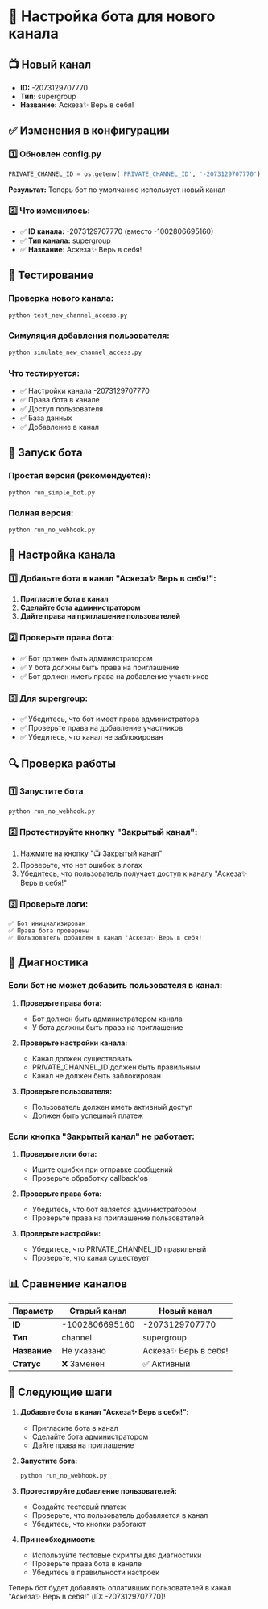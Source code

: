 # 🔧 Настройка бота для нового канала

## 📺 Новый канал
- **ID:** -2073129707770
- **Тип:** supergroup
- **Название:** Аскеза✨ Верь в себя!

## ✅ Изменения в конфигурации

### 1️⃣ Обновлен config.py
```python
PRIVATE_CHANNEL_ID = os.getenv('PRIVATE_CHANNEL_ID', '-2073129707770')
```

**Результат:** Теперь бот по умолчанию использует новый канал

### 2️⃣ Что изменилось:
- ✅ **ID канала:** -2073129707770 (вместо -1002806695160)
- ✅ **Тип канала:** supergroup
- ✅ **Название:** Аскеза✨ Верь в себя!

## 🧪 Тестирование

### Проверка нового канала:
```bash
python test_new_channel_access.py
```

### Симуляция добавления пользователя:
```bash
python simulate_new_channel_access.py
```

### Что тестируется:
- ✅ Настройки канала -2073129707770
- ✅ Права бота в канале
- ✅ Доступ пользователя
- ✅ База данных
- ✅ Добавление в канал

## 🚀 Запуск бота

### Простая версия (рекомендуется):
```bash
python run_simple_bot.py
```

### Полная версия:
```bash
python run_no_webhook.py
```

## 🔧 Настройка канала

### 1️⃣ Добавьте бота в канал "Аскеза✨ Верь в себя!":
1. **Пригласите бота в канал**
2. **Сделайте бота администратором**
3. **Дайте права на приглашение пользователей**

### 2️⃣ Проверьте права бота:
- ✅ Бот должен быть администратором
- ✅ У бота должны быть права на приглашение
- ✅ Бот должен иметь права на добавление участников

### 3️⃣ Для supergroup:
- ✅ Убедитесь, что бот имеет права администратора
- ✅ Проверьте права на добавление участников
- ✅ Убедитесь, что канал не заблокирован

## 🔍 Проверка работы

### 1️⃣ Запустите бота
```bash
python run_no_webhook.py
```

### 2️⃣ Протестируйте кнопку "Закрытый канал":
1. Нажмите на кнопку "📺 Закрытый канал"
2. Проверьте, что нет ошибок в логах
3. Убедитесь, что пользователь получает доступ к каналу "Аскеза✨ Верь в себя!"

### 3️⃣ Проверьте логи:
```
✅ Бот инициализирован
✅ Права бота проверены
✅ Пользователь добавлен в канал 'Аскеза✨ Верь в себя!'
```

## 🔧 Диагностика

### Если бот не может добавить пользователя в канал:

1. **Проверьте права бота:**
   - Бот должен быть администратором канала
   - У бота должны быть права на приглашение

2. **Проверьте настройки канала:**
   - Канал должен существовать
   - PRIVATE_CHANNEL_ID должен быть правильным
   - Канал не должен быть заблокирован

3. **Проверьте пользователя:**
   - Пользователь должен иметь активный доступ
   - Должен быть успешный платеж

### Если кнопка "Закрытый канал" не работает:

1. **Проверьте логи бота:**
   - Ищите ошибки при отправке сообщений
   - Проверьте обработку callback'ов

2. **Проверьте права бота:**
   - Убедитесь, что бот является администратором
   - Проверьте права на приглашение пользователей

3. **Проверьте настройки:**
   - Убедитесь, что PRIVATE_CHANNEL_ID правильный
   - Проверьте, что канал существует

## 📊 Сравнение каналов

| Параметр | Старый канал | Новый канал |
|----------|--------------|-------------|
| **ID** | -1002806695160 | -2073129707770 |
| **Тип** | channel | supergroup |
| **Название** | Не указано | Аскеза✨ Верь в себя! |
| **Статус** | ❌ Заменен | ✅ Активный |

## 🚀 Следующие шаги

1. **Добавьте бота в канал "Аскеза✨ Верь в себя!":**
   - Пригласите бота в канал
   - Сделайте бота администратором
   - Дайте права на приглашение

2. **Запустите бота:**
   ```bash
   python run_no_webhook.py
   ```

3. **Протестируйте добавление пользователей:**
   - Создайте тестовый платеж
   - Проверьте, что пользователь добавляется в канал
   - Убедитесь, что кнопки работают

4. **При необходимости:**
   - Используйте тестовые скрипты для диагностики
   - Проверьте права бота в канале
   - Убедитесь в правильности настроек

Теперь бот будет добавлять оплативших пользователей в канал "Аскеза✨ Верь в себя!" (ID: -2073129707770)!
